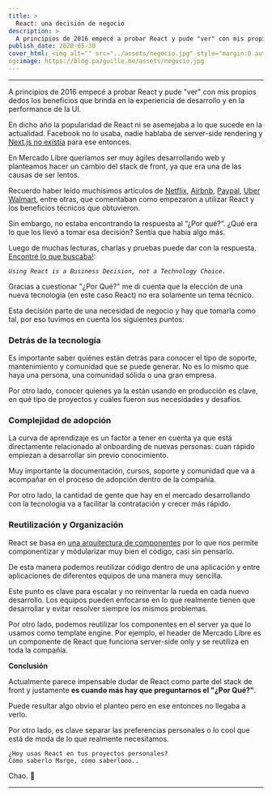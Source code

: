 ```yaml
---
title: >
  React: una decisión de negocio
description: >
  A principios de 2016 empecé a probar React y pude "ver" con mis propios dedos los beneficios que brinda en la experiencia de desarrollo y en la performance de la UI.
publish_date: 2020-05-30
cover_html: <img alt="" src="../assets/negocio.jpg" style="margin:0 auto;" width="592" height="395">
og:image: https://blog.pazguille.me/assets/negocio.jpg
---
```


---

A principios de 2016 empecé a probar React y pude "ver" con mis propios dedos los beneficios que brinda en la experiencia de desarrollo y en la performance de la UI.

En dicho año la popularidad de React ni se asemejaba a lo que sucede en la actualidad. Facebook no lo usaba, nadie hablaba de server-side rendering y [Next.js no existía](https://github.com/zeit/next.js/commit/9b06a22f31655ca3ff70954ebacef0fc351e7097) para ese entonces.

En Mercado Libre queríamos ser muy ágiles desarrollando web y planteamos hacer un cambio del stack de front, ya que era una de las causas de ser lentos.

Recuerdo haber leído muchísimos artículos de [Netflix](https://netflixtechblog.com/netflix-likes-react-509675426db), [Airbnb](https://medium.com/airbnb-engineering/rearchitecting-airbnbs-frontend-5e213efc24d2), [Paypal](https://medium.com/paypal-engineering/isomorphic-react-apps-with-react-engine-17dae662379c), [Uber](https://eng.uber.com/tech-stack-part-one-foundation/) [Walmart](https://medium.com/walmartlabs/building-react-js-at-enterprise-scale-17c17a36fd1f), entre otras, que comentaban como empezaron a utilizar React y los beneficios técnicos que obtuvieron.

Sin embargo, no estaba encontrando la respuesta al “¿Por qué?”. ¿Qué era lo que los llevó a tomar esa decisión? Sentía que había algo más.

Luego de muchas lecturas, charlas y pruebas puede dar con la respuesta. [Encontré lo que buscaba!](https://formidable.com/blog/2015/12/04/using-react-is-a-business-decision-not-a-technology-choice/):

*`Using React is a Business Decision, not a Technology Choice.`*

Gracias a cuestionar "¿Por Qué?" me di cuenta que la elección de una nueva tecnología (en este caso React) no era solamente un tema técnico.

Esta decisión parte de una necesidad de negocio y hay que tomarla como tal, por eso tuvimos en cuenta los siguientes puntos:

### Detrás de la tecnología
Es importante saber quiénes están detrás para conocer el tipo de soporte, mantenimiento y comunidad que se puede generar. No es lo mismo que haya una persona, una comunidad sólida o una gran empresa.

Por otro lado, conocer quienes ya la están usando en producción es clave, en qué tipo de proyectos y cuáles fueron sus necesidades y desafíos.

### Complejidad de adopción
La curva de aprendizaje es un factor a tener en cuenta ya que está directamente relacionado al onboarding de nuevas personas: cuan rápido empiezan a desarrollar sin previo conocimiento.

Muy importante la documentación, cursos, soporte y comunidad que va a acompañar en el proceso de adopción dentro de la compañía.

Por otro lado, la cantidad de gente que hay en el mercado desarrollando con la tecnología va a facilitar la contratación y crecer más rápido.

### Reutilización y Organización
React se basa en [una arquitectura de componentes](https://medium.com/omarelgabrys-blog/component-based-architecture-3c3c23c7e348) por lo que nos permite componentizar y módularizar muy bien el código, casi sin pensarlo.

De esta manera podemos reutilizar código dentro de una aplicación y entre aplicaciones de diferentes equipos de una manera muy sencilla.

Este punto es clave para escalar y no reinventar la rueda en cada nuevo desarrollo. Los equipos pueden enfocarse en lo que realmente tienen que desarrollar y evitar resolver siempre los mismos problemas.

Por otro lado, podemos reutilizar los componentes en el server ya que lo usamos como template engine. Por ejemplo, el header de Mercado Libre es un componente de React que funciona server-side only y se reutiliza en toda la compañía.

**Conclusión**

Actualmente parece impensable dudar de React como parte del stack de front y justamente **es cuando más hay que preguntarnos el "¿Por Qué?"**.

Puede resultar algo obvio el planteo pero en ese entonces no llegaba a verlo.

Por otro lado, es clave separar las preferencias personales o lo cool que está de moda de lo que realmente necesitamos.

```
¿Hoy usas React en tus proyectos personales?
Cómo saberlo Marge, cómo saberlooo..
```

Chao. 🚀

---

